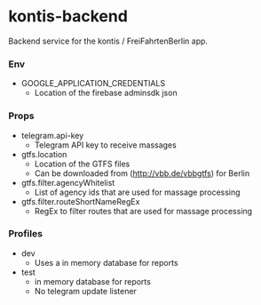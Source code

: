 # kontis-backend

Backend service for the kontis / FreiFahrtenBerlin app.

### Env

- GOOGLE_APPLICATION_CREDENTIALS
  - Location of the firebase adminsdk json

### Props

- telegram.api-key
  - Telegram API key to receive massages
- gtfs.location
  - Location of the GTFS files
  - Can be downloaded from (http://vbb.de/vbbgtfs) for Berlin
- gtfs.filter.agencyWhitelist
  - List of agency ids that are used for massage processing
- gtfs.filter.routeShortNameRegEx
  - RegEx to filter routes that are used for massage processing

### Profiles

- dev
  - Uses a in memory database for reports
- test
  - in memory database for reports
  - No telegram update listener
